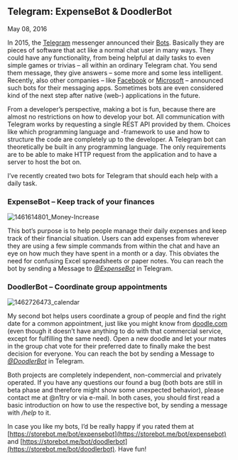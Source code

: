 ## Telegram: ExpenseBot & DoodlerBot
May 08, 2016

In 2015, the [Telegram](https://telegram.org) messenger announced their [Bots](https://core.telegram.org/bots). Basically they are pieces of software that act like a normal chat user in many ways. They could have any functionality, from being helpful at daily tasks to even simple games or trivias – all within an ordinary Telegram chat. You send them message, they give answers – some more and some less intelligent. Recently, also other companies – like [Facebook](http://techcrunch.com/2016/04/07/facebook-chatbots/) or [Microsoft](https://dev.botframework.com/) – announced such bots for their messaging apps. Sometimes bots are even considered kind of the next step after native (web-) applications in the future.

From a developer’s perspective, making a bot is fun, because there are almost no restrictions on how to develop your bot. All communication with Telegram works by requesting a single REST API provided by them. Choices like which programming language and -framework to use and how to structure the code are completely up to the developer. A Telegram bot can theoretically be built in any programming language. The only requirements are to be able to make HTTP request from the application and to have a server to host the bot on.

I’ve recently created two bots for Telegram that should each help with a daily task.

### ExpenseBot – Keep track of your finances

![1461614801_Money-Increase](assets/img/expensebot_icon.png)

This bot’s purpose is to help people manage their daily expenses and keep track of their financial situation. Users can add expenses from wherever they are using a few simple commands from within the chat and have an eye on how much they have spent in a month or a day. This obviates the need for confusing Excel spreadsheets or paper notes. You can reach the bot by sending a Message to *[@ExpenseBot](https://telegram.me/ExpenseBot)* in Telegram.

### DoodlerBot – Coordinate group appointments

![1462726473_calendar](assets/img/doodlerbot_icon.png)

My second bot helps users coordinate a group of people and find the right date for a common appointment, just like you might know from [doodle.com](http://doodle.com) (even though it doesn’t have anything to do with that commercial service, except for fulfilling the same need). Open a new doodle and let your mates in the group chat vote for their preferred date to finally make the best decision for everyone. You can reach the bot by sending a Message to *[@DoodlerBot](https://telegram.me/DoodlerBot)* in Telegram.

Both projects are completely independent, non-commercial and privately operated. If you have any questions our found a bug (both bots are still in beta phase and therefore might show some unexpected behavior), please contact me at @n1try or via e-mail. In both cases, you should first read a basic introduction on how to use the respective bot, by sending a message with */help* to it.

In case you like my bots, I’d be really happy if you rated them at [https://storebot.me/bot/expensebot](https://storebot.me/bot/expensebot) and [https://storebot.me/bot/doodlerbot](https://storebot.me/bot/doodlerbot). Have fun!